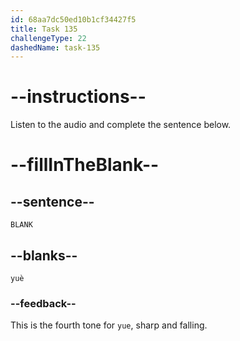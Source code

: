 ```yaml
---
id: 68aa7dc50ed10b1cf34427f5
title: Task 135
challengeType: 22
dashedName: task-135
---
```


<!-- (Audio) A: yuè -->

# --instructions--

Listen to the audio and complete the sentence below.

# --fillInTheBlank--

## --sentence--

`BLANK`

## --blanks--

`yuè`

### --feedback--

This is the fourth tone for `yue`, sharp and falling.
